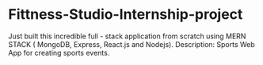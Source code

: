 # Fittness-Studio-Internship-project
Just built this incredible full - stack application from scratch using MERN STACK ( MongoDB, Express, React.js and Nodejs). Description: Sports Web App for creating sports events.

